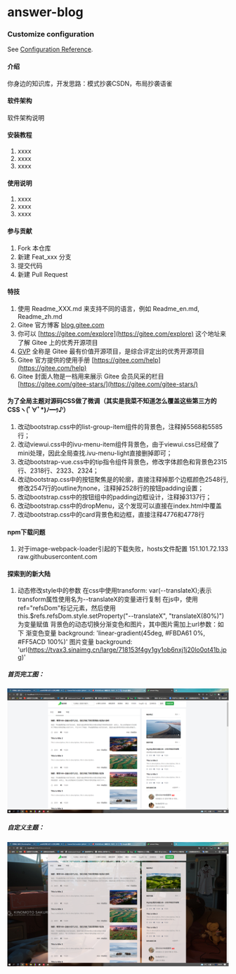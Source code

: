 # answer-blog

### Customize configuration
See [Configuration Reference](https://cli.vuejs.org/config/).
#### 介绍
你身边的知识库，开发思路：模式抄袭CSDN，布局抄袭语雀

#### 软件架构
软件架构说明


#### 安装教程

1.  xxxx
2.  xxxx
3.  xxxx

#### 使用说明

1.  xxxx
2.  xxxx
3.  xxxx

#### 参与贡献

1.  Fork 本仓库
2.  新建 Feat_xxx 分支
3.  提交代码
4.  新建 Pull Request


#### 特技

1.  使用 Readme\_XXX.md 来支持不同的语言，例如 Readme\_en.md, Readme\_zh.md
2.  Gitee 官方博客 [blog.gitee.com](https://blog.gitee.com)
3.  你可以 [https://gitee.com/explore](https://gitee.com/explore) 这个地址来了解 Gitee 上的优秀开源项目
4.  [GVP](https://gitee.com/gvp) 全称是 Gitee 最有价值开源项目，是综合评定出的优秀开源项目
5.  Gitee 官方提供的使用手册 [https://gitee.com/help](https://gitee.com/help)
6.  Gitee 封面人物是一档用来展示 Gitee 会员风采的栏目 [https://gitee.com/gitee-stars/](https://gitee.com/gitee-stars/)

#### 为了全局主题对源码CSS做了微调（其实是我菜不知道怎么覆盖这些第三方的CSSヽ(ﾟ∀ﾟ*)ﾉ━ｩ♪）
1. 改动bootstrap.css中的list-group-item组件的背景色，注释掉5568和5585行；
2. 改动viewui.css中的ivu-menu-item组件背景色，由于viewui.css已经做了mini处理，因此全局查找.ivu-menu-light直接删掉即可；
3. 改动bootstrap-vue.css中的tip指令组件背景色，修改字体颜色和背景色2315行、2318行、2323、2324；
4. 改动bootstrap.css中的按钮聚焦是的轮廓，直接注释掉那个边框颜色2548行,修改2547行的outline为none，注释掉2528行的按钮padding设置；
5. 改动bootstrap.css中的按钮组中的padding边框设计，注释掉3137行；
6. 改动bootstrap.css中的dropMenu，这个发现可以直接在index.html中覆盖
7. 改动bootstrap.css中的card背景色和边框，直接注释4776和4778行

#### npm下载问题
1. 对于image-webpack-loader引起的下载失败，hosts文件配置  151.101.72.133 raw.githubusercontent.com  

#### 探索到的新大陆
1. 动态修改style中的参数
    在css中使用transform: var(--translateX);表示transform属性使用名为--translateX的变量进行复制
    在js中，使用ref="refsDom"标记元素，然后使用this.$refs.refsDom.style.setProperty("--translateX", "translateX(80%)")为变量赋值
    背景色的动态切换分渐变色和图片，其中图片需加上url参数：如下
        渐变色变量 background: 'linear-gradient(45deg, #FBDA61 0%, #FF5ACD 100%)' 
        图片变量 background: 'url(https://tvax3.sinaimg.cn/large/718153f4gy1gy1ob6nxj1j20lo0ot41b.jpg)'
##### 首页完工图：
![输入图片说明](%E9%A6%96%E9%A1%B5%E5%AE%8C%E5%B7%A5%E5%9B%BE.png)
##### 自定义主题：
![输入图片说明](%E8%87%AA%E5%AE%9A%E4%B9%89%E4%B8%BB%E9%A2%98.png)
